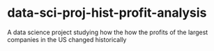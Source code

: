 # data-sci-proj-hist-profit-analysis
A data science project studying how the how the profits of the largest companies in the US changed historically
